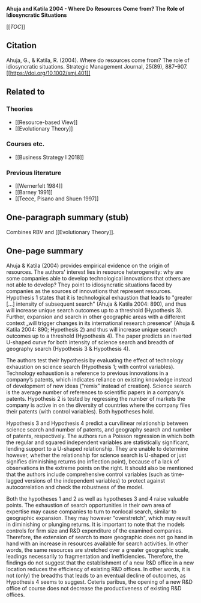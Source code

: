 **Ahuja and Katila 2004 - Where Do Resources Come from? The Role of Idiosyncratic Situations**

[[_TOC_]]

## Citation
Ahuja, G., & Katila, R. (2004). Where do resources come from? The role of idiosyncratic situations. Strategic Management Journal, 25(89), 887–907. [[https://doi.org/10.1002/smj.401]]

## Related to

### Theories
* [[Resource-based View]]
* [[Evolutionary Theory]]

### Courses etc.
* [[Business Strategy I 2018]]

### Previous literature
* [[Wernerfelt 1984]]
* [[Barney 1991]]
* [[Teece, Pisano and Shuen 1997]]

## One-paragraph summary (stub)
Combines RBV and [[Evolutionary Theory]].

## One-page summary
Ahuja & Katila (2004) provides empirical evidence on the origin of resources. The authors' interest lies in resource heterogeneity: why are some companies able to develop technological innovations that others are not able to develop? They point to idiosyncratic situations faced by companies as the sources of innovations that represent resources. Hypothesis 1 states that it is technological exhaustion that leads to "greater […] intensity of subsequent search" (Ahuja & Katila 2004: 890), and thus will increase unique search outcomes up to a threshold (Hypothesis 3). Further, expansion and search in other geographic areas with a different context „will trigger changes in its international research presence“ (Ahuja & Katila 2004: 890; Hypethesis 2) and thus will increase unique search outcomes up to a threshold (Hypothesis 4). The paper predicts  an inverted U-shaped curve for both intensity of science search and breadth of geography search (Hypothesis 3 & Hypothesis 4). 

The authors test their hypothesis by evaluating the effect of technology exhaustion on science search (Hypothesis 1; with control variables). Technology exhaustion is a reference to previous innovations in a company’s patents, which indicates reliance on existing knowledge instead of development of new ideas (“remix” instead of creation). Science search is the average number of references to scientific papers in a company’s patents. Hypothesis 2 is tested by regressing the number of markets the company is active in on the diversity of countries where the company files their patents (with control variables). Both hypotheses hold. 

Hypothesis 3 and Hypothesis 4 predict a curvilinear relationship between science search and number of patents, and geography search and number of patents, respectively. The authors run a Poisson regression in which both the regular and squared independent variables are statistically significant, lending support to a U-shaped relationship. They are unable to determine however, whether the relationship for science search is U-shaped or just signifies diminishing returns (no inflection point), because of a lack of observations in the extreme points on the right. It should also be mentioned that the authors include comprehensive control variables (such as time-lagged versions of the independent variables) to protect against autocorrelation and check the robustness of the model. 

Both the hypotheses 1 and 2 as well as hypotheses 3 and 4 raise valuable points. The exhaustion of search opportunities in their own area of expertise may cause companies to turn to nonlocal search, similar to geographic expansion. They may however "overstretch", which may result in diminishing or plunging returns. It is important to note that the models controls for firm size and R&D expenditure of the examined companies. Therefore, the extension of search to more geographic does not go hand in hand with an increase in resources available for search activities. In other words, the same resources are stretched over a greater geographic scale, leadings necessarily to fragmentation and inefficiencies. Therefore, the findings do not suggest that the establishment of a new R&D office in a new location reduces the efficiency of existing R&D offices. In other words, it is not (only) the breadths that leads to an eventual decline of outcomes, as Hypothesis 4 seems to suggest. Ceteris paribus, the opening of a new R&D office of course does not decrease the productiveness of existing R&D offices.  